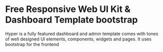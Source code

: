 # Free Responsive Web UI Kit & Dashboard Template bootstrap
 Hyper is a fully featured dashboard and admin template comes with tones of well designed UI elements, components, widgets and pages. It uses bootstrap for the frontend 
